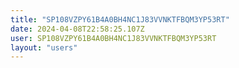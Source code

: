 ```yaml
---
title: "SP108VZPY61B4A0BH4NC1J83VVNKTFBQM3YP53RT"
date: 2024-04-08T22:58:25.107Z
user: SP108VZPY61B4A0BH4NC1J83VVNKTFBQM3YP53RT
layout: "users"
---
```

    
